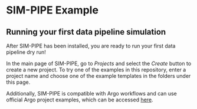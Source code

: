 # SIM-PIPE Example

## Running your first data pipeline simulation

After SIM-PIPE has been installed, you are ready to run your first data pipeline dry run!

In the main page of SIM-PIPE, go to *Projects* and select the *Create* button to create a new project. To try one of the examples in this repository, enter a project name and choose one of the example templates in the folders under this page.

Additionally, SIM-PIPE is compatible with Argo workflows and can use official Argo project examples, which can be accessed [here](https://github.com/argoproj/argo-workflows/tree/master/examples).